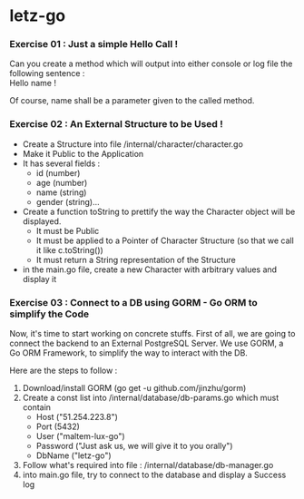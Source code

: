 # letz-go

### Exercise 01 : Just a simple Hello Call !

Can you create a method which will output into either console or log file the following sentence :  
Hello name !

Of course, name shall be a parameter given to the called method. 

### Exercise 02 : An External Structure to be Used !

* Create a Structure into file /internal/character/character.go
* Make it Public to the Application
* It has several fields : 
    * id (number) 
    * age (number)
    * name (string)
    * gender (string)...
* Create a function toString to prettify the way the Character object will be displayed.
    * It must be Public
    * It must be applied to a Pointer of Character Structure (so that we call it like c.toString())
    * It must return a String representation of the Structure    
* in the main.go file, create a new Character with arbitrary values and display it

### Exercise 03 : Connect to a DB using GORM - Go ORM to simplify the Code

Now, it's time to start working on concrete stuffs. First of all, we are going to connect the backend to an External PostgreSQL Server.
We use GORM, a Go ORM Framework, to simplify the way to interact with the DB.

Here are the steps to follow : 

1. Download/install GORM (go get -u github.com/jinzhu/gorm) 
2. Create a const list into /internal/database/db-params.go which must contain
    * Host ("51.254.223.8")
    * Port (5432)
    * User ("maltem-lux-go")
    * Password ("Just ask us, we will give it to you orally")
    * DbName ("letz-go")
2. Follow what's required into file : /internal/database/db-manager.go
3. into main.go file, try to connect to the database and display a Success log
